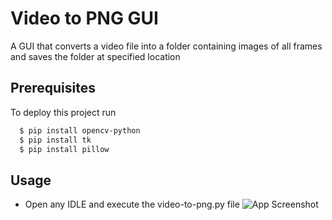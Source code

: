 # Video to PNG GUI

A GUI that converts a video file into a folder containing images of all frames and saves the folder at specified location



## Prerequisites

To deploy this project run

```bash
  $ pip install opencv-python
  $ pip install tk
  $ pip install pillow
```


## Usage
- Open any IDLE and execute the video-to-png.py file 
![App Screenshot](https://github.com/vavinash992/Video-to-png-GUI/blob/main/images/image.IR63M1.png)


